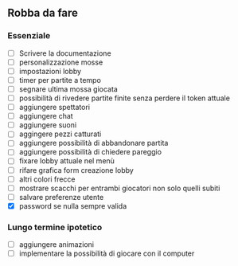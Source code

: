 ## Robba da fare

### Essenziale
- [ ] Scrivere la documentazione
- [ ] personalizzazione mosse
- [ ] impostazioni lobby
- [ ] timer per partite a tempo
- [ ] segnare ultima mossa giocata
- [ ] possibilità di rivedere partite finite senza perdere il token attuale
- [ ] aggiungere spettatori
- [ ] aggiungere chat
- [ ] aggiungere suoni
- [ ] aggingere pezzi catturati
- [ ] aggiungere possibilità di abbandonare partita
- [ ] aggiungere possibilità di chiedere pareggio
- [ ] fixare lobby attuale nel menù
- [ ] rifare grafica form creazione lobby
- [ ] altri colori frecce
- [ ] mostrare scacchi per entrambi giocatori non solo quelli subiti
- [ ] salvare preferenze utente
- [x] password se nulla sempre valida

### Lungo termine ipotetico
- [ ] aggiungere animazioni
- [ ] implementare la possibilità di giocare con il computer